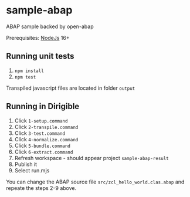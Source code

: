 # sample-abap
ABAP sample backed by open-abap

Prerequisites: [NodeJs](https://nodejs.org/) 16+

## Running unit tests
1. `npm install`
2. `npm test`

Transpiled javascript files are located in folder `output`

## Running in Dirigible
1. Click `1-setup.command`
2. Click `2-transpile.command`
3. Click `3-test.command`
4. Click `4-normalize.command`
5. Click `5-bundle.command`
6. Click `6-extract.command`
7. Refresh workspace - should appear project `sample-abap-result`
8. Publish it
9. Select run.mjs

You can change the ABAP source file `src/zcl_hello_world.clas.abap` and repeate the steps 2-9 above.
